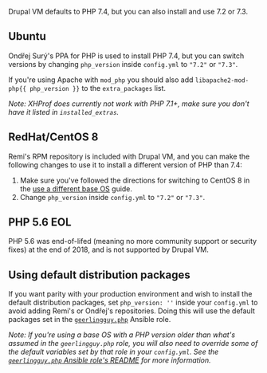 Drupal VM defaults to PHP 7.4, but you can also install and use 7.2 or 7.3.

## Ubuntu

Ondřej Surý's PPA for PHP is used to install PHP 7.4, but you can switch versions by changing `php_version` inside `config.yml` to `"7.2"` or `"7.3"`.

If you're using Apache with `mod_php` you should also add `libapache2-mod-php{{ php_version }}` to the `extra_packages` list.

_Note: XHProf does currently not work with PHP 7.1+, make sure you don't have it listed in `installed_extras`._

## RedHat/CentOS 8

Remi's RPM repository is included with Drupal VM, and you can make the following changes to use it to install a different version of PHP than 7.4:

  1. Make sure you've followed the directions for switching to CentOS 8 in the [use a different base OS](base-os.md) guide.
  2. Change `php_version` inside `config.yml` to `"7.2"` or `"7.3"`.

## PHP 5.6 EOL

PHP 5.6 was end-of-lifed (meaning no more community support or security fixes) at the end of 2018, and is not supported by Drupal VM.

## Using default distribution packages

If you want parity with your production environment and wish to install the default distribution packages, set `php_version: ''` inside your `config.yml` to avoid adding Remi's or Ondřej's repositories. Doing this will use the default packages set in the [`geerlingguy.php`](https://github.com/geerlingguy/ansible-role-php) Ansible role.

_Note: If you're using a base OS with a PHP version older than what's assumed in the `geerlingguy.php` role, you will also need to override some of the default variables set by that role in your `config.yml`. See the [`geerlingguy.php` Ansible role's README](https://github.com/geerlingguy/ansible-role-php#readme) for more information._
